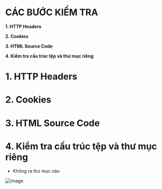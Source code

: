 # CÁC BƯỚC KIỂM TRA #

**1. HTTP Headers**

**2. Cookies**

**3. HTML Source Code**

**4. Kiểm tra cấu trúc tệp và thư mục riêng**

# 1. HTTP Headers

# 2. Cookies

# 3. HTML Source Code

# 4. Kiểm tra cấu trúc tệp và thư mục riêng

- Không ra thư mục nào

![image](https://github.com/user-attachments/assets/022af51c-1cbc-4400-913e-34ff1dc87b59)
